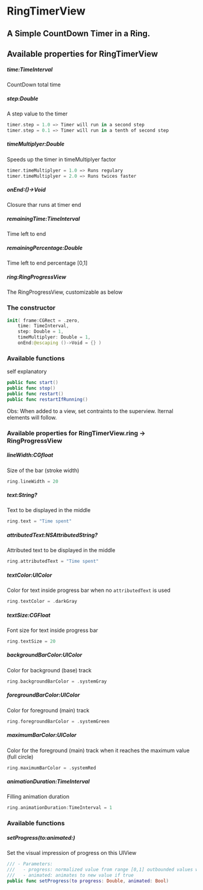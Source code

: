 # RingTimerView

## A Simple CountDown Timer in a Ring.

## Available properties for RingTimerView

##### time:TimeInterval
CountDown total time

##### step:Double
A step value to the timer
 ```swift     
timer.step = 1.0 => Timer will run in a second step
timer.step = 0.1 => Timer will run in a tenth of second step
```

##### timeMultiplyer:Double
Speeds up the timer in timeMultiplyer factor
 ```swift     
timer.timeMultiplyer = 1.0 => Runs regulary
timer.timeMultiplyer = 2.0 => Runs twices faster
```

##### onEnd:()->Void
Closure thar runs at timer end

##### remainingTime:TimeInterval
Time left to end

##### remainingPercentage:Double
Time left to end percentage [0,1]

##### ring:RingProgressView
The RingProgressView, customizable as below

### The constructor
```swift
init( frame:CGRect = .zero, 
    time: TimeInterval, 
    step: Double = 1, 
    timeMultiplyer: Double = 1, 
    onEnd:@escaping ()->Void = {} )
```

### Available functions
self explanatory
```swift
public func start()
public func stop()
public func restart()
public func restartIfRunning()

```

Obs: When added to a view, set contraints to the superview. Iternal elements will follow.


### Available properties for RingTimerView.ring -> RingProgressView

##### lineWidth:CGfloat
Size of the bar (stroke width)
```swift
ring.lineWidth = 20
```

##### text:String?
Text to be displayed in the middle
```swift
ring.text = "Time spent"
```

##### attributedText:NSAttributedString?
Attributed text to be displayed in the middle
```swift
ring.attributedText = "Time spent"
```

##### textColor:UIColor 
Color for text inside progress bar when no `attributedText` is used
```swift
ring.textColor = .darkGray
```

##### textSize:CGFloat
Font size for text inside progress bar
```swift
ring.textSize = 20
```

##### backgroundBarColor:UIColor
Color for background (base) track
```swift
ring.backgroundBarColor = .systemGray
```

##### foregroundBarColor:UIColor
Color for foreground (main) track
```swift
ring.foregroundBarColor = .systemGreen
```

##### maximumBarColor:UIColor
Color for the foreground (main) track when it reaches the maximum value (full circle)
```swift
ring.maximumBarColor = .systemRed
```

##### animationDuration:TimeInterval
Filling animation duration
```swift
ring.animationDuration:TimeInterval = 1
```

### Available functions

##### setProgress(to:animated:)
Set the visual impression of progress on this UIView
```swift
/// - Parameters:
///   - progress: normalized value from range [0,1] outbounded values will be clamped
///   - animated: animates to new value if true
public func setProgress(to progress: Double, animated: Bool)
```
